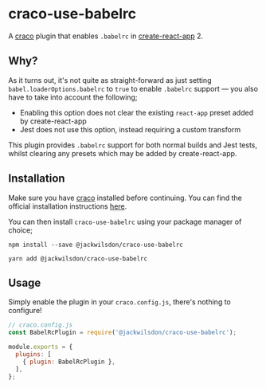 # craco-use-babelrc

A [craco] plugin that enables `.babelrc` in [create-react-app] 2.

## Why?

As it turns out, it's not quite as straight-forward as just setting
`babel.loaderOptions.babelrc` to `true` to enable `.babelrc` support — you also
have to take into account the following;

 * Enabling this option does not clear the existing `react-app` preset added by
   create-react-app
 * Jest does not use this option, instead requiring a custom transform

This plugin provides `.babelrc` support for both normal builds and Jest tests,
whilst clearing any presets which may be added by create-react-app.

## Installation

Make sure you have [craco] installed before continuing. You can find the
official installation instructions [here][craco-install].

You can then install `craco-use-babelrc` using your package manager of choice;

```Shell
npm install --save @jackwilsdon/craco-use-babelrc
```

```Shell
yarn add @jackwilsdon/craco-use-babelrc
```

## Usage

Simply enable the plugin in your `craco.config.js`, there's nothing to
configure!

```JavaScript
// craco.config.js
const BabelRcPlugin = require('@jackwilsdon/craco-use-babelrc');

module.exports = {
  plugins: [
    { plugin: BabelRcPlugin },
  ],
};
```

[craco]: https://github.com/sharegate/craco
[craco-install]: https://github.com/sharegate/craco/tree/master/packages/craco#installation
[create-react-app]: https://github.com/facebook/create-react-app
